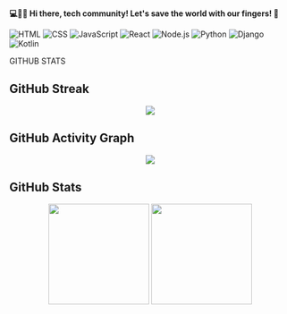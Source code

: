 **💻🚀🔧 Hi there, tech community! Let's save the world with our fingers! 👋**

![HTML](https://img.shields.io/badge/HTML-E34F26?style=flat-square&logo=html5&logoColor=white&labelColor=black)
![CSS](https://img.shields.io/badge/CSS-1572B6?style=flat-square&logo=css3&logoColor=white&labelColor=black)
![JavaScript](https://img.shields.io/badge/JavaScript-F7DF1E?style=flat-square&logo=javascript&logoColor=black)
![React](https://img.shields.io/badge/React-61DAFB?style=flat-square&logo=react&logoColor=black)
![Node.js](https://img.shields.io/badge/Node.js-339933?style=flat-square&logo=node.js&logoColor=white)
![Python](https://img.shields.io/badge/Python-3776AB?style=flat-square&logo=python&logoColor=white)
![Django](https://img.shields.io/badge/Django-092E20?style=flat-square&logo=django&logoColor=white)
![Kotlin](https://img.shields.io/badge/Kotlin-7F52FF?style=flat-square&logo=kotlin&logoColor=white)





GITHUB STATS

##  GitHub Streak  

<p align="center">
  <img src="https://streak-stats.demolab.com?user=damiancodes&theme=default&border_radius=15&date_format=M%20j%5B%2C%20Y%5D" />
</p>

##  GitHub Activity Graph  

<p align="center">
  <img src="https://github-readme-activity-graph.vercel.app/graph?username=damiancodes&bg_color=ffffff&color=000000&line=007acc&point=ff5733&area=true&hide_border=true" />
</p>


## GitHub Stats  
<p align="center">
  <img src="https://github-readme-stats.vercel.app/api?username=damiancodes&show_icons=true&theme=light" height="180" />
  <img src="https://github-readme-stats.vercel.app/api/top-langs/?username=damiancodes&layout=compact&theme=light" height="180" />
</p>




